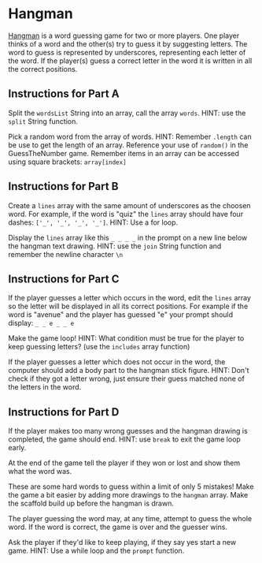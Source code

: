 # Hangman

[Hangman](<https://en.wikipedia.org/wiki/Hangman_(game)>) is a word guessing game for two or more players. One player thinks of a word and the other(s) try to guess it by suggesting letters. The word to guess is represented by underscores, representing each letter of the word. If the player(s) guess a correct letter in the word it is written in all the correct positions.

## Instructions for Part A

Split the `wordsList` String into an array, call the array `words`. HINT: use the `split` String function.

Pick a random word from the array of words. HINT: Remember `.length` can be use to get the length of an array. Reference your use of `random()` in the GuessTheNumber game. Remember items in an array can be accessed using square brackets: `array[index]`

## Instructions for Part B

Create a `lines` array with the same amount of underscores as the choosen word. For example, if the word is "quiz" the `lines` array should have four dashes: `['_', '_', '_', '_']`. HINT: Use a for loop.

Display the `lines` array like this `_ _ _ _` in the prompt on a new line below the hangman text drawing. HINT: use the `join` String function and remember the newline character `\n`

## Instructions for Part C

If the player guesses a letter which occurs in the word, edit the `lines` array so the letter will be displayed in all its correct positions. For example if the word is "avenue" and the player has guessed "e" your prompt should display: `_ _ e _ _ e`

Make the game loop! HINT: What condition must be true for the player to keep guessing letters? (use the `includes` array function)

If the player guesses a letter which does not occur in the word, the computer should add a body part to the hangman stick figure. HINT: Don't check if they got a letter wrong, just ensure their guess matched none of the letters in the word.

## Instructions for Part D

If the player makes too many wrong guesses and the hangman drawing is completed, the game should end. HINT: use `break` to exit the game loop early.

At the end of the game tell the player if they won or lost and show them what the word was.

These are some hard words to guess within a limit of only 5 mistakes! Make the game a bit easier by adding more drawings to the `hangman` array. Make the scaffold build up before the hangman is drawn.

The player guessing the word may, at any time, attempt to guess the whole word. If the word is correct, the game is over and the guesser wins.

Ask the player if they'd like to keep playing, if they say yes start a new game. HINT: Use a while loop and the `prompt` function.
